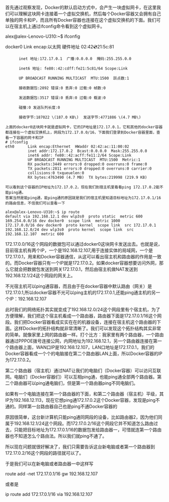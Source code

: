 首先通过观察发现，Docker的默认启动方式中，会产生一块虚拟网卡，在这里我们可以理解这块网卡连接着一个虚拟交换机，然后每个Docker容器又会拥有自己单独的网卡和IP，而且所有Docker容器也连接在这个虚拟交换机的下面。我们可以在宿主机上通过ifconfig命令看到这个虚拟网卡。

alex@alex-Lenovo-U310:~$ ifconfig

docker0   Link encap:以太网  硬件地址 02:42:cd:21:5c:81

```
      inet 地址:172.17.0.1  广播:0.0.0.0  掩码:255.255.0.0

      inet6 地址: fe80::42:cdff:fe21:5c81/64 Scope:Link

      UP BROADCAST RUNNING MULTICAST  MTU:1500  跃点数:1

      接收数据包:2892 错误:0 丢弃:0 过载:0 帧数:0

      发送数据包:3517 错误:0 丢弃:0 过载:0 载波:0

      碰撞:0 发送队列长度:0 

      接收字节:187022 \(187.0 KB\)  发送字节:4771886 \(4.7 MB\)
```

```
上面的docker0这块网卡就是虚拟网卡，它的IP地址是172.17.0.1，它和其他的docker容器都连接在一个虚拟交换机上，网段为172.17.0.0/16，下面我们登录到Docker容器里面，查看一下容器的网卡和IP
# ifconfig
eth0      Link encap:Ethernet  HWaddr 02:42:ac:11:00:02  
          inet addr:172.17.0.2  Bcast:0.0.0.0  Mask:255.255.0.0
          inet6 addr: fe80::42:acff:fe11:2/64 Scope:Link
          UP BROADCAST RUNNING MULTICAST  MTU:1500  Metric:1
          RX packets:3449 errors:0 dropped:0 overruns:0 frame:0
          TX packets:2811 errors:0 dropped:0 overruns:0 carrier:0
          collisions:0 txqueuelen:0 
          RX bytes:4763490 (4.7 MB)  TX bytes:219998 (219.9 KB)
```

```
可以看到这个容器的IP地址为172.17.0.2，现在我们到宿主机里看看ping 172.17.0.2能不能ping通。
答案当然是能ping通，能ping通的原因就是我们的宿主机里知道目标地址为172.17.0.1/16的路由信息，不信我们可以查看一下

alex@alex-Lenovo-U310:~$ ip route
default via 192.168.12.1 dev wlp3s0  proto static  metric 600 
169.254.0.0/16 dev docker0  scope link  metric 1000 
172.17.0.0/16 dev docker0  proto kernel  scope link  src 172.17.0.1 
192.168.12.0/24 dev wlp3s0  proto kernel  scope link  src 192.168.12.107  metric 600
```

172.17.0.0/16这个网段的数据包可以通过docker0这块网卡发送出去。也就是说，目前宿主机有两个IP，一个是192.168.12.107,用于连接实体的局域网，一个是172.17.0.1，用来和Docker容器通信，从这可以看出宿主机和路由器的作用是一致的。而Docker容器只有一个IP就是172.17.0.2。如果docker容器想要访问外网，那么它就会把数据包发送到网关172.17.0.1，然后由宿主机做NAT发送到192.168.12.1/24这个网段的网关上。

不光宿主机可以ping通容器，而且由于在docker容器中默认路由（网关）是172.17.0.1,所以docker容器不光可以ping主机的172.17.0.1,还能ping通主机的另一个IP：192.168.12.107

此时我们的网络拓扑其实就变成了192.168.12.0/24这个网段里有个宿主机，为了方便理解，我们把这个宿主机看成一个路由器，路由器下面是172.17.0.1/16这个网段。我们把Docker容器看成实实在在的机器设备，连接在宿主机这个路由器的下面。这样Docker的拓扑结构就非常清晰了。我们可以发现这个拓扑结构其实非常的简单。就像家里上网的路由器一样。打个比方：我家里有两个路由器，一个路由器通过PPPOE拨号连接公网，内网地址为192.168.12.1，另一个路由器连接在第一个路由器上面，WAN口IP是192.168.12.107，LAN口地址是172.17.0.1，我们的Docker容器看成一个个的电脑接在第二个路由器LAN上面，所以Docker容器的IP为172.17.0.2。

第二个路由器（宿主机）通过NAT让我们的电脑们（Docker容器）可以访问互联网。电脑们（Docker容器们）可以互相ping通，也能ping通全部两个路由器。第二个路由器可以ping通电脑们，但是第一个路由器ping不同电脑们。

如果有一个电脑连接在第一个路由器的下面，和第二个路由器（宿主机）平级，其IP为192.168.12.113，现在它想ping通172.17.0.2这个Docker容器，发现是ping不通的。同样第一台路由器自己也是ping不通Docker容器的



原因很简单，这台新计算机只能ping通同网段的设备，比如路由器2，因为他们同属于192.168.12.1/24这个网段。而172.17.0.2/16这个网段它并不知道怎么路由过去，只能把目标地址为172.17.0.1/16的数据包发给路由器一，可惜就连第一个路由器也不知道怎么个路由法。所以我们就ping不通了。



所以现在问题就很好解决了，我们只需要告诉这台新电脑或者第一个路由器到172.17.0.2/16这个网段的路径就可以了。



于是我们可以在新电脑或者路由器一中这样写



route add -net 172.17.0.1/16 gw 192.168.12.107



或者是

ip route add 172.17.0.1/16 via 192.168.12.107




